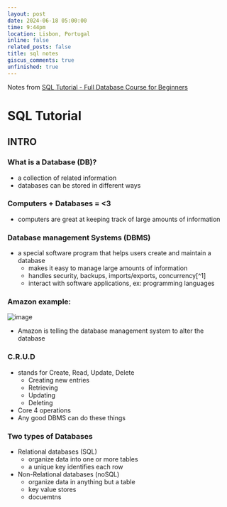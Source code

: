 ```yaml
---
layout: post
date: 2024-06-18 05:00:00
time: 9:44pm
location: Lisbon, Portugal
inline: false
related_posts: false
title: sql notes
giscus_comments: true
unfinished: true
---
```


Notes from [SQL Tutorial - Full Database Course for Beginners](https://www.youtube.com/watch?v=HXV3zeQKqGY)

# SQL Tutorial


## INTRO

### What is a Database (DB)?
- a collection of related information
- databases can be stored in different ways

### Computers + Databases = <3
- computers are great at keeping track of large amounts of information

### Database management Systems (DBMS)
- a special software program that helps users create and maintain a database
    * makes it easy to manage large amounts of information
    * handles security, backups, imports/exports, concurrency[^1]
    * interact with software applications, ex: programming languages

### Amazon example:
![image](https://github.com/asboyer/sql_course/assets/52665298/b25ffa78-cad0-4af8-8d84-0d8b49997147)
* Amazon is telling the database management system to alter the database

### C.R.U.D
* stands for Create, Read, Update, Delete
    * Creating new entries
    * Retrieving
    * Updating
    * Deleting
* Core 4 operations
* Any good DBMS can do these things

### Two types of Databases
* Relational databases (SQL)
    * organize data into one or more tables
    * a unique key identifies each row
* Non-Relational databases (noSQL)
    * organize data in anything but a table 
    * key value stores
    * docuemtns 


[^2]: two or more events happening at the same time